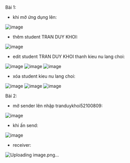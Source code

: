 Bài 1:
- khi mở ứng dụng lên:
  
![image](https://github.com/3thang10/52100809-Lab-8-Android/assets/30361534/610025dd-42b6-4a04-a843-f58aa8b68689)

- thêm student TRAN DUY KHOI:
  
![image](https://github.com/3thang10/52100809-Lab-8-Android/assets/30361534/67318fe1-5e8f-47b5-93b8-f03431417b24)

- edit student TRAN DUY KHOI thanh kieu nu lang choi:
  
![image](https://github.com/3thang10/52100809-Lab-8-Android/assets/30361534/a5a8bf24-56cb-4d58-ac90-10e38c3bfe32)
![image](https://github.com/3thang10/52100809-Lab-8-Android/assets/30361534/1277f969-576c-473f-a42e-7c6a2a742f2a)
![image](https://github.com/3thang10/52100809-Lab-8-Android/assets/30361534/b4ea0d18-552e-47cc-800d-861023636a61)

- xóa student kieu nu lang choi:
  
![image](https://github.com/3thang10/52100809-Lab-8-Android/assets/30361534/438d7e3d-60d8-41e8-ad18-eb48dcb0f591)
![image](https://github.com/3thang10/52100809-Lab-8-Android/assets/30361534/7ef40a6f-831b-4819-bbea-8a6240fbba24)
![image](https://github.com/3thang10/52100809-Lab-8-Android/assets/30361534/ba7fc8c1-887b-4a9d-9107-e96ae26554c7)

Bài 2:
- mở sender lên nhập tranduykhoi52100809:
  
![image](https://github.com/3thang10/52100809-Lab-8-Android/assets/30361534/96b56c6d-b2af-4d10-95a3-0f55e9b458b0)

- khi ấn send:
  
![image](https://github.com/3thang10/52100809-Lab-8-Android/assets/30361534/585a3c4d-edce-4454-92e2-4b218171d9e5)

- receiver:

![Uploading image.png…]()


